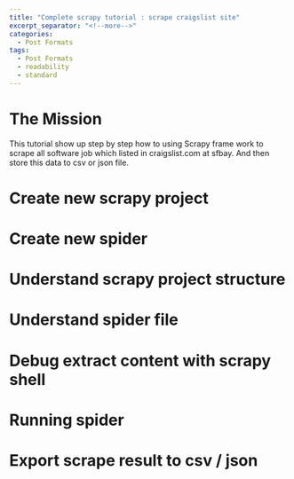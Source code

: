 ```yaml
---
title: "Complete scrapy tutorial : scrape craigslist site"
excerpt_separator: "<!--more-->"
categories:
  - Post Formats
tags:
  - Post Formats
  - readability
  - standard
---
```


<!--more-->

# The Mission

This tutorial show up step by step how to using Scrapy frame work to scrape all software job which listed in craigslist.com at sfbay. And then store this data to csv or json file.



# Create new scrapy project

# Create new spider

# Understand scrapy project structure

# Understand spider file

# Debug extract content with scrapy shell

# Running spider

# Export scrape result to csv / json